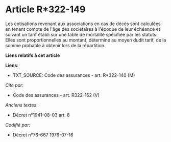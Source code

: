 # Article R*322-149

Les cotisations revenant aux associations en cas de décès sont calculées en tenant compte de l'âge des sociétaires à l'époque
de leur échéance et suivant un tarif établi sur une table de mortalité spécifiée par les statuts. Elles sont proportionnelles
au montant, déterminé au moyen dudit tarif, de la somme probable à obtenir lors de la répartition.

**Liens relatifs à cet article**

**Liens**:

  - TXT_SOURCE: Code des assurances - art. R*322-140 (M)

_Cité par_:

  - Code des assurances - art. R322-152 (V)

_Anciens textes_:

  - Décret n°1941-08-03 art. 8

_Codifié par_:

  - Décret n°76-667 1976-07-16
